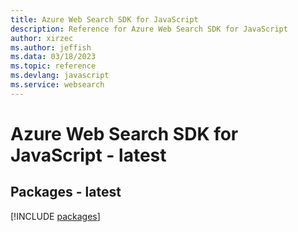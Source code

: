 ```yaml
---
title: Azure Web Search SDK for JavaScript
description: Reference for Azure Web Search SDK for JavaScript
author: xirzec
ms.author: jeffish
ms.data: 03/18/2023
ms.topic: reference
ms.devlang: javascript
ms.service: websearch
---
```

# Azure Web Search SDK for JavaScript - latest
## Packages - latest
[!INCLUDE [packages](web-search-index.md)]